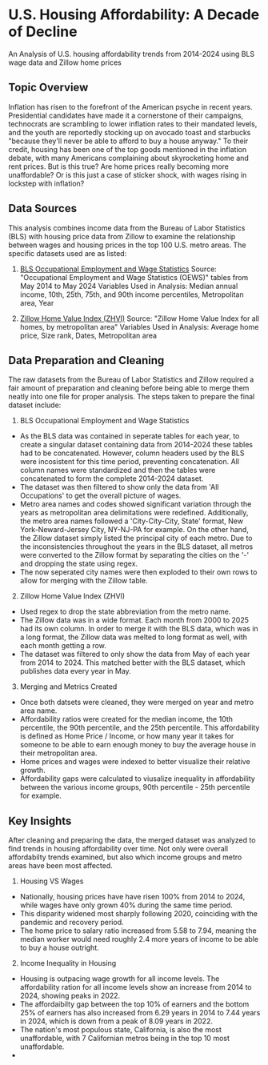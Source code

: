# U.S. Housing Affordability: A Decade of Decline
An Analysis of U.S. housing affordability trends from 2014-2024 using BLS wage data and Zillow home prices

## Topic Overview
Inflation has risen to the forefront of the American psyche in recent years. Presidential candidates have made it a cornerstone of their campaigns, technocrats are scrambling to lower inflation rates to their mandated levels, and the youth are reportedly stocking up on avocado toast and starbucks "because they'll never be able to afford to buy a house anyway." To their credit, housing has been one of the top goods mentioned in the inflation debate, with many Americans complaining about skyrocketing home and rent prices. But is this true? Are home prices really becoming more unaffordable? Or is this just a case of sticker shock, with wages rising in lockstep with inflation?

## Data Sources
This analysis combines income data from the Bureau of Labor Statistics (BLS) with housing price data from Zillow to examine the relationship between wages and housing prices in the top 100 U.S. metro areas. The specific datasets used are as listed:

1. [BLS Occupational Employment and Wage Statistics](https://www.bls.gov/oes/tables.htm)
Source: "Occupational Employment and Wage Statistics (OEWS)" tables from May 2014 to May 2024
Variables Used in Analysis: Median annual income, 10th, 25th, 75th, and 90th income percentiles, Metropolitan area, Year

2. [Zillow Home Value Index (ZHVI)](https://www.zillow.com/research/data/)
Source: "Zillow Home Value Index for all homes, by metropolitan area"
Variables Used in Analysis: Average home price, Size rank, Dates, Metropolitan area

## Data Preparation and Cleaning
The raw datasets from the Bureau of Labor Statistics and Zillow required a fair amount of preparation and cleaning before being able to merge them neatly into one file for proper analysis. The steps taken to prepare the final dataset include:

1. BLS Occupational Employment and Wage Statistics
- As the BLS data was contained in seperate tables for each year, to create a singular dataset containing data from 2014-2024 these tables had to be concatenated. However, column headers used by the BLS were incosistent for this time period, preventing concatenation. All column names were standardized and then the tables were concatenated to form the complete 2014-2024 dataset.
- The dataset was then filtered to show only the data from 'All Occupations' to get the overall picture of wages.
- Metro area names and codes showed significant variation through the years as metropolitan area delimitations were redefined. Additionally, the metro area names followed a 'City-City-City, State' format, New York-Neward-Jersey City, NY-NJ-PA for example. On the other hand, the Zillow dataset simply listed the principal city of each metro. Due to the inconsistencies throughout the years in the BLS dataset, all metros were converted to the Zillow format by separating the cities on the '-' and dropping the state using regex.
- The now seperated city names were then exploded to their own rows to allow for merging with the Zillow table.

2. Zillow Home Value Index (ZHVI)
- Used regex to drop the state abbreviation from the metro name.
- The Zillow data was in a wide format. Each month from 2000 to 2025 had its own column. In order to merge it with the BLS data, which was in a long format, the Zillow data was melted to long format as well, with each month getting a row.
- The dataset was filtered to only show the data from May of each year from 2014 to 2024. This matched better with the BLS dataset, which publishes data every year in May.

3. Merging and Metrics Created
- Once both datsets were cleaned, they were merged on year and metro area name.
- Affordability ratios were created for the median income, the 10th percentile, the 90th percentile, and the 25th percentile. This affordability is defined as Home Price / Income, or how many year it takes for someone to be able to earn enough money to buy the average house in their metropolitan area.
- Home prices and wages were indexed to better visualize their relative growth.
- Affordability gaps were calculated to viusalize inequality in affordability between the various income groups, 90th percentile - 25th percentile for example.

## Key Insights
After cleaning and preparing the data, the merged dataset was analyzed to find trends in housing affordability over time. Not only were overall affordabilty trends examined, but also which income groups and metro areas have been most affected.

1. Housing VS Wages
- Nationally, housing prices have have risen 100% from 2014 to 2024, while wages have only grown 40% during the same time period.
- This disparity widened most sharply following 2020, coinciding with the pandemic and recovery period.
- The home price to salary ratio increased from 5.58 to 7.94, meaning the median worker would need roughly 2.4 more years of income to be able to buy a house outright.
2. Income Inequality in Housing
- Housing is outpacing wage growth for all income levels. The affordability ration for all income levels show an increase from 2014 to 2024, showing peaks in 2022.
- The affordaibilty gap between the top 10% of earners and the bottom 25% of earners has also increased from 6.29 years in 2014 to 7.44 years in 2024, which is down from a peak of 8.09 years in 2022.
- The nation's most populous state, California, is also the most unaffordable, with 7 Californian metros being in the top 10 most unaffordable.
- 


